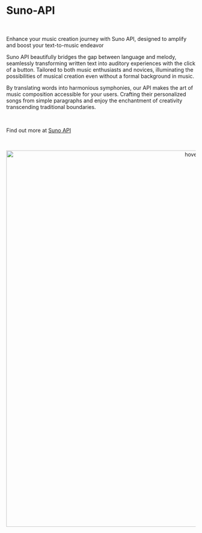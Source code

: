 # Suno-API
<br>
<p>Enhance your music creation journey with Suno API, designed to amplify and boost your text-to-music endeavor</p>
<p>Suno API beautifully bridges the gap between language and melody, seamlessly transforming written text into auditory experiences with the click of a button. Tailored to both music enthusiasts and novices, illuminating the possibilities of musical creation even without a formal background in music.</p>
<p>By translating words into harmonious symphonies, our API makes the art of music composition accessible for your users. Crafting their personalized songs from simple paragraphs and enjoy the enchantment of creativity transcending traditional boundaries.</p>
<br>
<p>Find out more at <a href="https://www.goapi.ai/suno-api"> Suno API </a></p>
<br>
<p align="center">
  <img src="https://github.com/Goapiai/Suno-API/assets/149752566/e2d68965-5d2b-4e36-be2c-2de8a712ffd9" width="1000" title="hover text">
</p>
